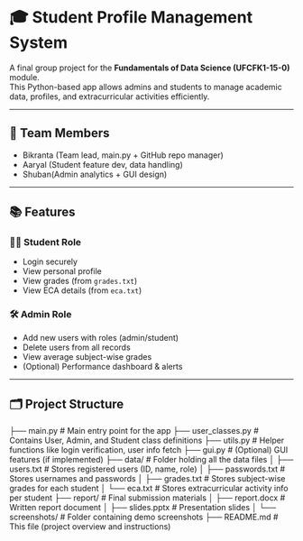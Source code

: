 # 🎓 Student Profile Management System

A final group project for the **Fundamentals of Data Science (UFCFK1-15-0)** module.  
This Python-based app allows admins and students to manage academic data, profiles, and extracurricular activities efficiently.

---

## 👥 Team Members
- Bikranta (Team lead, main.py + GitHub repo manager)
- Aaryal (Student feature dev, data handling)
- Shuban(Admin analytics + GUI design)

---

## 📚 Features

### 🧑‍🎓 Student Role
- Login securely
- View personal profile
- View grades (from `grades.txt`)
- View ECA details (from `eca.txt`)

### 🛠️ Admin Role
- Add new users with roles (admin/student)
- Delete users from all records
- View average subject-wise grades
- (Optional) Performance dashboard & alerts

---

## 🗂 Project Structure
├── main.py # Main entry point for the app
├── user_classes.py # Contains User, Admin, and Student class definitions
├── utils.py # Helper functions like login verification, user info fetch
├── gui.py # (Optional) GUI features (if implemented)
├── data/ # Folder holding all the data files
│ ├── users.txt # Stores registered users (ID, name, role)
│ ├── passwords.txt # Stores usernames and passwords
│ ├── grades.txt # Stores subject-wise grades for each student
│ └── eca.txt # Stores extracurricular activity info per student
├── report/ # Final submission materials
│ ├── report.docx # Written report document
│ ├── slides.pptx # Presentation slides
│ └── screenshots/ # Folder containing demo screenshots
├── README.md # This file (project overview and instructions)

